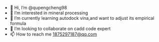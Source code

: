 - 👋 Hi, I’m @qupengcheng98
- 👀 I’m interested in mineral processing
- 🌱 I’m currently learning autodock vina,and want to adjust its empirical formula 
- 💞️ I’m looking to collaborate on cadd code expert
- 📫 How to reach me 1875297187@qq.com

<!---
qupengcheng98/qupengcheng98 is a ✨ special ✨ repository because its `README.md` (this file) appears on your GitHub profile.
You can click the Preview link to take a look at your changes.
--->
